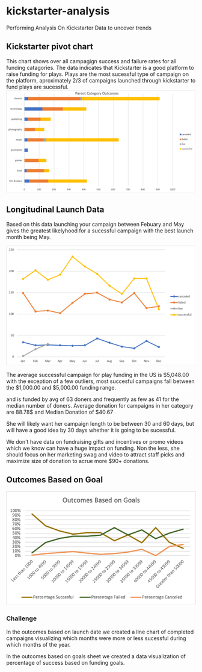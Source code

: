 # kickstarter-analysis
Performing Analysis On Kickstarter Data to uncover trends



## Kickstarter pivot chart
This chart shows over all campagign success and failure rates for all funding catagories.
The data indicates that Kickstarter is a good platform to raise funding for plays.
Plays are the most sucessful type of campaign on the platform, aproximately 2/3 of campaigns launched through kickstarter to fund plays are sucessful. 
![kickstarter_pivot_chart](images/kickstarter_pivot_chart.png)

## Longitudinal Launch Data
Based on this data launching your campaign between Febuary and May gives the greatest likelyhood for a sucessful campaign with the best launch month being May. 

![longitudinal_launch_data](images/longitudinal_launch_data.png)

The average successful campaign for play funding in the US is $5,048.00 with the exception of a few outliers, most succesful campaigns fall between the $1,000.00 and $5,000.00 funding range. 

and is funded by avg of 63 doners and frequently as few as 41 for the median number of doners.  Average donation for campaigns in her category are 88.78$ and Median Donation of $40.67

She will likely want her campaign length to be between 30 and 60 days, but will have a good idea by 30 days whether it is going to be sucessful. 

We don't have data on fundraising gifts and incentives or promo videos which we know can have a huge impact on funding. Non the less, she should focus on her marketing swag and video to attract staff picks and maximize size of donation to acrue more $90+ donations. 


## Outcomes Based on Goal
![outcomes-based-on-goals-v2](images/outcomes-based-on-goals-v2.png)


### Challenge

In the outcomes based on launch date we created a line chart of completed campaigns visualizing which months were more or less sucessful during which months of the year.

In the outcomes based on goals sheet we created a data visualization of percentage of success based on funding goals.
